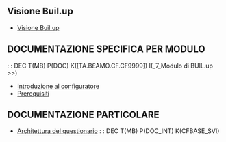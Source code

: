 ## Visione Buil.up
- [Visione Buil.up](Sorgenti/DOC_VIS/TA/B£A/CF_001)

## DOCUMENTAZIONE SPECIFICA PER MODULO
 :  : DEC T(MB) P(DOC) K([TA.B£AMO.CF.CF9999]) I(_7_Modulo di BUIL.up    >>)
- [Introduzione al configuratore](Sorgenti/DOC/TA/B£AMO/CFBASE_INT)
- [Prerequisiti](Sorgenti/DOC/TA/B£AMO/CFBASE_PRE)

## DOCUMENTAZIONE PARTICOLARE
- [Architettura del questionario](Sorgenti/DOC/TA/B£AMO/CFBASE_ARC)
 :  : DEC T(MB) P(DOC_INT) K(CFBASE_SVI)
